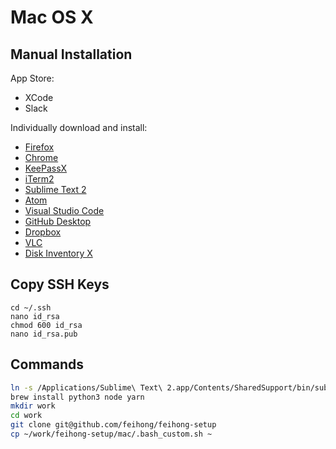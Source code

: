 # Mac OS X

## Manual Installation

App Store:

- XCode
- Slack

Individually download and install: 

- [Firefox](https://www.mozilla.org/en-US/firefox/new/)
- [Chrome](https://www.google.com/chrome/)
- [KeePassX](https://www.keepassx.org/downloads)
- [iTerm2](https://www.iterm2.com/downloads.html)
- [Sublime Text 2](https://www.sublimetext.com/2)
- [Atom](https://atom.io/download/mac)
- [Visual Studio Code](https://code.visualstudio.com/download)
- [GitHub Desktop](https://desktop.github.com/)
- [Dropbox](https://www.dropbox.com/downloading?os=mac)
- [VLC](https://www.videolan.org/vlc/download-macosx.html)
- [Disk Inventory X](http://www.derlien.com/downloads/index.html)

## Copy SSH Keys


```
cd ~/.ssh
nano id_rsa
chmod 600 id_rsa
nano id_rsa.pub
```

## Commands

```bash
ln -s /Applications/Sublime\ Text\ 2.app/Contents/SharedSupport/bin/subl ~/bin/subl
brew install python3 node yarn
mkdir work
cd work
git clone git@github.com/feihong/feihong-setup
cp ~/work/feihong-setup/mac/.bash_custom.sh ~
```
